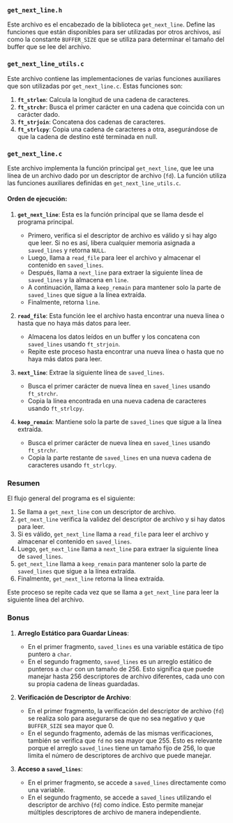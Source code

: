 ### `get_next_line.h`

Este archivo es el encabezado de la biblioteca `get_next_line`. Define las funciones que están disponibles para ser utilizadas por otros archivos, así como la constante `BUFFER_SIZE` que se utiliza para determinar el tamaño del buffer que se lee del archivo.

### `get_next_line_utils.c`

Este archivo contiene las implementaciones de varias funciones auxiliares que son utilizadas por `get_next_line.c`. Estas funciones son:

1. **`ft_strlen`**: Calcula la longitud de una cadena de caracteres.
2. **`ft_strchr`**: Busca el primer carácter en una cadena que coincida con un carácter dado.
3. **`ft_strjoin`**: Concatena dos cadenas de caracteres.
4. **`ft_strlcpy`**: Copia una cadena de caracteres a otra, asegurándose de que la cadena de destino esté terminada en null.

### `get_next_line.c`

Este archivo implementa la función principal `get_next_line`, que lee una línea de un archivo dado por un descriptor de archivo (`fd`). La función utiliza las funciones auxiliares definidas en `get_next_line_utils.c`.

#### Orden de ejecución:

1. **`get_next_line`**: Esta es la función principal que se llama desde el programa principal.
   - Primero, verifica si el descriptor de archivo es válido y si hay algo que leer. Si no es así, libera cualquier memoria asignada a `saved_lines` y retorna `NULL`.
   - Luego, llama a `read_file` para leer el archivo y almacenar el contenido en `saved_lines`.
   - Después, llama a `next_line` para extraer la siguiente línea de `saved_lines` y la almacena en `line`.
   - A continuación, llama a `keep_remain` para mantener solo la parte de `saved_lines` que sigue a la línea extraída.
   - Finalmente, retorna `line`.

2. **`read_file`**: Esta función lee el archivo hasta encontrar una nueva línea o hasta que no haya más datos para leer.
   - Almacena los datos leídos en un buffer y los concatena con `saved_lines` usando `ft_strjoin`.
   - Repite este proceso hasta encontrar una nueva línea o hasta que no haya más datos para leer.

3. **`next_line`**: Extrae la siguiente línea de `saved_lines`.
   - Busca el primer carácter de nueva línea en `saved_lines` usando `ft_strchr`.
   - Copia la línea encontrada en una nueva cadena de caracteres usando `ft_strlcpy`.

4. **`keep_remain`**: Mantiene solo la parte de `saved_lines` que sigue a la línea extraída.
   - Busca el primer carácter de nueva línea en `saved_lines` usando `ft_strchr`.
   - Copia la parte restante de `saved_lines` en una nueva cadena de caracteres usando `ft_strlcpy`.

### Resumen

El flujo general del programa es el siguiente:

1. Se llama a `get_next_line` con un descriptor de archivo.
2. `get_next_line` verifica la validez del descriptor de archivo y si hay datos para leer.
3. Si es válido, `get_next_line` llama a `read_file` para leer el archivo y almacenar el contenido en `saved_lines`.
4. Luego, `get_next_line` llama a `next_line` para extraer la siguiente línea de `saved_lines`.
5. `get_next_line` llama a `keep_remain` para mantener solo la parte de `saved_lines` que sigue a la línea extraída.
6. Finalmente, `get_next_line` retorna la línea extraída.

Este proceso se repite cada vez que se llama a `get_next_line` para leer la siguiente línea del archivo.

### Bonus

1. **Arreglo Estático para Guardar Líneas**:
   - En el primer fragmento, `saved_lines` es una variable estática de tipo puntero a `char`.
   - En el segundo fragmento, `saved_lines` es un arreglo estático de punteros a `char` con un tamaño de 256. Esto significa que puede manejar hasta 256 descriptores de archivo diferentes, cada uno con su propia cadena de líneas guardadas.

2. **Verificación de Descriptor de Archivo**:
   - En el primer fragmento, la verificación del descriptor de archivo (`fd`) se realiza solo para asegurarse de que no sea negativo y que `BUFFER_SIZE` sea mayor que 0.
   - En el segundo fragmento, además de las mismas verificaciones, también se verifica que `fd` no sea mayor que 255. Esto es relevante porque el arreglo `saved_lines` tiene un tamaño fijo de 256, lo que limita el número de descriptores de archivo que puede manejar.

3. **Acceso a `saved_lines`**:
   - En el primer fragmento, se accede a `saved_lines` directamente como una variable.
   - En el segundo fragmento, se accede a `saved_lines` utilizando el descriptor de archivo (`fd`) como índice. Esto permite manejar múltiples descriptores de archivo de manera independiente.

